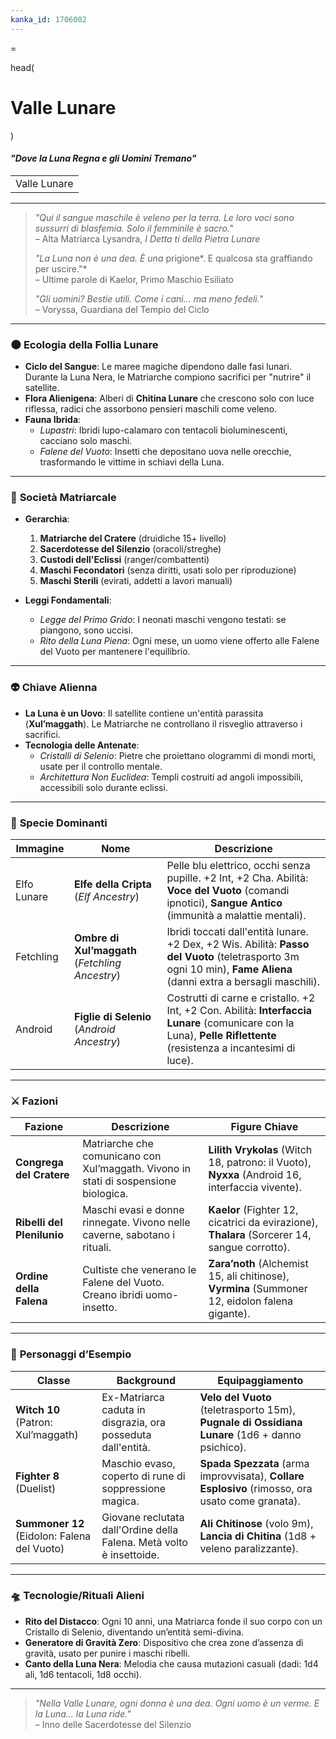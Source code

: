 ```yaml
---
kanka_id: 1706002
---
```


=

head(

# Valle Lunare

)

#### *"Dove la Luna Regna e gli Uomini Tremano"*

|  |
| --- |
| Valle Lunare |

---

> *"Qui il sangue maschile è veleno per la terra. Le loro voci sono sussurri di blasfemia. Solo il femminile è sacro."*  
> – Alta Matriarca Lysandra, *I Detta ti della Pietra Lunare*
>
> *"La Luna non è una dea. È una* prigione*. E qualcosa sta graffiando per uscire."*  
> – Ultime parole di Kaelor, Primo Maschio Esiliato
>
> *"Gli uomini? Bestie utili. Come i cani... ma meno fedeli."*  
> – Voryssa, Guardiana del Tempio del Ciclo

---

### 🌑 **Ecologia della Follia Lunare**

* **Ciclo del Sangue**: Le maree magiche dipendono dalle
  fasi lunari. Durante la Luna Nera, le Matriarche compiono sacrifici per
  "nutrire" il satellite.
* **Flora Alienigena**: Alberi di **Chitina Lunare** che crescono solo con luce riflessa, radici che assorbono pensieri maschili come veleno.
* **Fauna Ibrida**:
  + *Lupastri*: Ibridi lupo-calamaro con tentacoli bioluminescenti, cacciano solo maschi.
  + *Falene del Vuoto*: Insetti che depositano uova nelle orecchie, trasformando le vittime in schiavi della Luna.

---

### 👑 **Società Matriarcale**

* **Gerarchia**:

  1. **Matriarche del Cratere** (druidiche 15+ livello)
  2. **Sacerdotesse del Silenzio** (oracoli/streghe)
  3. **Custodi dell'Eclissi** (ranger/combattenti)
  4. **Maschi Fecondatori** (senza diritti, usati solo per riproduzione)
  5. **Maschi Sterili** (evirati, addetti a lavori manuali)
* **Leggi Fondamentali**:

  + *Legge del Primo Grido*: I neonati maschi vengono testati: se piangono, sono uccisi.
  + *Rito della Luna Piena*: Ogni mese, un uomo viene offerto alle Falene del Vuoto per mantenere l'equilibrio.

---

### 👽 **Chiave Alienna**

* **La Luna è un Uovo**: Il satellite contiene un'entità parassita (**Xul’maggath**). Le Matriarche ne controllano il risveglio attraverso i sacrifici.
* **Tecnologia delle Antenate**:
  + *Cristalli di Selenio*: Pietre che proiettano ologrammi di mondi morti, usate per il controllo mentale.
  + *Architettura Non Euclidea*: Templi costruiti ad angoli impossibili, accessibili solo durante eclissi.

---

### 🧙 **Specie Dominanti**

| Immagine | Nome | Descrizione |
| --- | --- | --- |
| Elfo Lunare | **Elfe della Cripta** (*Elf Ancestry*) | Pelle blu elettrico, occhi senza pupille. +2 Int, +2 Cha. Abilità: **Voce del Vuoto** (comandi ipnotici), **Sangue Antico** (immunità a malattie mentali). |
| Fetchling | **Ombre di Xul’maggath** (*Fetchling Ancestry*) | Ibridi toccati dall'entità lunare. +2 Dex, +2 Wis. Abilità: **Passo del Vuoto** (teletrasporto 3m ogni 10 min), **Fame Aliena** (danni extra a bersagli maschili). |
| Android | **Figlie di Selenio** (*Android Ancestry*) | Costrutti di carne e cristallo. +2 Int, +2 Con. Abilità: **Interfaccia Lunare** (comunicare con la Luna), **Pelle Riflettente** (resistenza a incantesimi di luce). |

---

### ⚔️ **Fazioni**

| Fazione | Descrizione | Figure Chiave |
| --- | --- | --- |
| **Congrega del Cratere** | Matriarche che comunicano con Xul’maggath. Vivono in stati di sospensione biologica. | **Lilith Vrykolas** (Witch 18, patrono: il Vuoto), **Nyxxa** (Android 16, interfaccia vivente). |
| **Ribelli del Plenilunio** | Maschi evasi e donne rinnegate. Vivono nelle caverne, sabotano i rituali. | **Kaelor** (Fighter 12, cicatrici da evirazione), **Thalara** (Sorcerer 14, sangue corrotto). |
| **Ordine della Falena** | Cultiste che venerano le Falene del Vuoto. Creano ibridi uomo-insetto. | **Zara’noth** (Alchemist 15, ali chitinose), **Vyrmina** (Summoner 12, eidolon falena gigante). |

---

### 🌌 **Personaggi d’Esempio**

| Classe | Background | Equipaggiamento |
| --- | --- | --- |
| **Witch 10** (Patron: Xul’maggath) | Ex-Matriarca caduta in disgrazia, ora posseduta dall'entità. | **Velo del Vuoto** (teletrasporto 15m), **Pugnale di Ossidiana Lunare** (1d6 + danno psichico). |
| **Fighter 8** (Duelist) | Maschio evaso, coperto di rune di soppressione magica. | **Spada Spezzata** (arma improvvisata), **Collare Esplosivo** (rimosso, ora usato come granata). |
| **Summoner 12** (Eidolon: Falena del Vuoto) | Giovane reclutata dall'Ordine della Falena. Metà volto è insettoide. | **Ali Chitinose** (volo 9m), **Lancia di Chitina** (1d8 + veleno paralizzante). |

---

### 🛸 **Tecnologie/Rituali Alieni**

* **Rito del Distacco**: Ogni 10 anni, una Matriarca fonde il suo corpo con un Cristallo di Selenio, diventando un’entità semi-divina.
* **Generatore di Gravità Zero**: Dispositivo che crea zone d’assenza di gravità, usato per punire i maschi ribelli.
* **Canto della Luna Nera**: Melodia che causa mutazioni casuali (dadi: 1d4 ali, 1d6 tentacoli, 1d8 occhi).

---

> *"Nella Valle Lunare, ogni donna è una dea. Ogni uomo è un verme. E la Luna... la Luna ride."*  
> – Inno delle Sacerdotesse del Silenzio